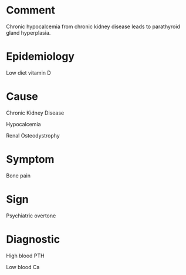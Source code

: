 # Comment

Chronic hypocalcemia from chronic kidney disease leads to parathyroid gland hyperplasia.

# Epidemiology

Low diet vitamin D

# Cause

Chronic Kidney Disease

Hypocalcemia

Renal Osteodystrophy

# Symptom

Bone pain

# Sign

Psychiatric overtone

# Diagnostic

High blood PTH

Low blood Ca
